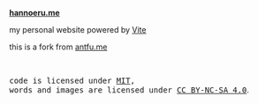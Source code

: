 **[hannoeru.me](https://hannoeru.me)**

my personal website powered by [Vite](https://vitejs.dev/)

this is a fork from [antfu.me](https://github.com/antfu/antfu.me)

<br>

<samp>code is licensed under <a href='./LICENSE'>MIT</a>,<br> words and images are licensed under <a href='https://creativecommons.org/licenses/by-nc-sa/4.0/'>CC BY-NC-SA 4.0</a></samp>.
